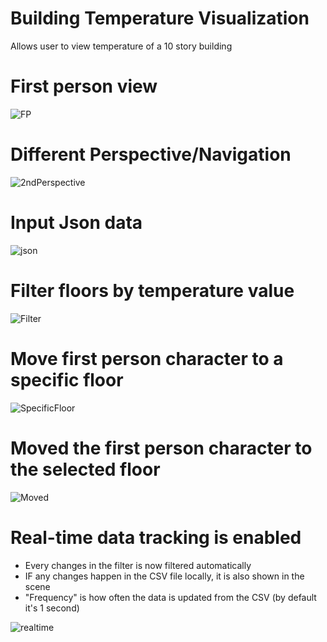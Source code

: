 # Building Temperature Visualization
 Allows user to view temperature of a 10 story building

# First person view
![FP](https://github.com/mhk1121992/Building-Temperature-Visualization/assets/37981149/a521f1b2-5e9d-4383-ba59-94d868e24af1)



# Different Perspective/Navigation
![2ndPerspective](https://github.com/mhk1121992/Building-Temperature-Visualization/assets/37981149/7c5b3385-7e43-47ae-a6a6-05bc7469959d)



# Input Json data
![json](https://github.com/mhk1121992/Building-Temperature-Visualization/assets/37981149/96cb893a-ccb1-40fb-8f15-9fdaab4b90b8)



# Filter floors by temperature value
![Filter](https://github.com/mhk1121992/Building-Temperature-Visualization/assets/37981149/36763c44-aa85-41c1-870d-67fd51e855fb)



# Move first person character to a specific floor
![SpecificFloor](https://github.com/mhk1121992/Building-Temperature-Visualization/assets/37981149/8988d117-d1ca-40a0-b2bf-bf740941a6f5)



# Moved the first person character to the selected floor
![Moved](https://github.com/mhk1121992/Building-Temperature-Visualization/assets/37981149/f839c917-df93-425b-8762-0c147cce5589)



# Real-time data tracking is enabled
- Every changes in the filter is now filtered automatically
- IF any changes happen in the CSV file locally, it is also shown in the scene
- "Frequency" is how often the data is updated from the CSV (by default it's 1 second)
  
![realtime](https://github.com/mhk1121992/Building-Temperature-Visualization/assets/37981149/1a412cd7-b603-423e-8e5a-140aed1708e5)




